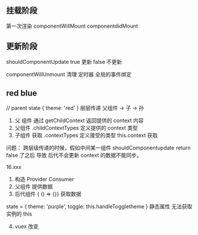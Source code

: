 ## 挂载阶段
第一次渲染
componentWillMount
componentdidMount

## 更新阶段

shouldComponentUpdate
true 更新
false 不更新

componentWillUnmount
清理
定时器
全局的事件绑定

## red blue 
// parent state
{
  theme: 'red'
}
层层传递
父组件 -> 子 -> 孙
1. 父 组件 通过 getChildContext 返回提供的 context 内容
2. 父组件 .childContextTypes 定义提供的 context 类型
3. 子组件 获取 .contextTypes 定义接受的类型 this.context 获取

问题：
跨层级传递的时候，假如中间某一组件 shouldComponentupdate
return false 了之后 导致 后代不会更新 context 的数据不能同步。

16.xxx
1. 构造 Provider Consumer
2. 父组件 <Provider value={}/> 提供数据
3. 后代组件 <Consumer>{ () => {}} </Consumer> 获取数据

 state = {
   theme: 'purple',
   toggle: this.handleToggletheme
 }
 静态属性 无法获取 实例的 this


4. vuex 改变